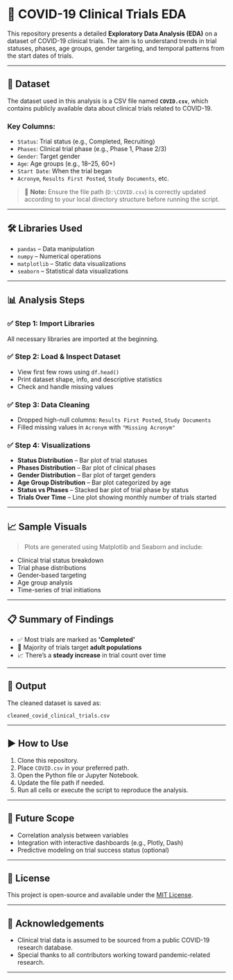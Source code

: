 

# 🧪 COVID-19 Clinical Trials EDA

This repository presents a detailed **Exploratory Data Analysis (EDA)** on a dataset of COVID-19 clinical trials. The aim is to understand trends in trial statuses, phases, age groups, gender targeting, and temporal patterns from the start dates of trials.

---

## 📂 Dataset

The dataset used in this analysis is a CSV file named **`COVID.csv`**, which contains publicly available data about clinical trials related to COVID-19.

### Key Columns:

* `Status`: Trial status (e.g., Completed, Recruiting)
* `Phases`: Clinical trial phase (e.g., Phase 1, Phase 2/3)
* `Gender`: Target gender
* `Age`: Age groups (e.g., 18–25, 60+)
* `Start Date`: When the trial began
* `Acronym`, `Results First Posted`, `Study Documents`, etc.

> 📌 **Note:** Ensure the file path (`D:\COVID.csv`) is correctly updated according to your local directory structure before running the script.

---

## 🛠️ Libraries Used

* `pandas` – Data manipulation
* `numpy` – Numerical operations
* `matplotlib` – Static data visualizations
* `seaborn` – Statistical data visualizations

---

## 📊 Analysis Steps

### ✅ Step 1: Import Libraries

All necessary libraries are imported at the beginning.

### ✅ Step 2: Load & Inspect Dataset

* View first few rows using `df.head()`
* Print dataset shape, info, and descriptive statistics
* Check and handle missing values

### ✅ Step 3: Data Cleaning

* Dropped high-null columns: `Results First Posted`, `Study Documents`
* Filled missing values in `Acronym` with `"Missing Acronym"`

### ✅ Step 4: Visualizations

* **Status Distribution** – Bar plot of trial statuses
* **Phases Distribution** – Bar plot of clinical phases
* **Gender Distribution** – Bar plot of target genders
* **Age Group Distribution** – Bar plot categorized by age
* **Status vs Phases** – Stacked bar plot of trial phase by status
* **Trials Over Time** – Line plot showing monthly number of trials started

---

## 📈 Sample Visuals

> Plots are generated using Matplotlib and Seaborn and include:

* Clinical trial status breakdown
* Trial phase distributions
* Gender-based targeting
* Age group analysis
* Time-series of trial initiations

---

## 📋 Summary of Findings

* ✅ Most trials are marked as **'Completed'**
* 👥 Majority of trials target **adult populations**
* 📈 There’s a **steady increase** in trial count over time

---

## 💾 Output

The cleaned dataset is saved as:

```
cleaned_covid_clinical_trials.csv
```

---

## ▶️ How to Use

1. Clone this repository.
2. Place `COVID.csv` in your preferred path.
3. Open the Python file or Jupyter Notebook.
4. Update the file path if needed.
5. Run all cells or execute the script to reproduce the analysis.

---

## 🔮 Future Scope

* Correlation analysis between variables
* Integration with interactive dashboards (e.g., Plotly, Dash)
* Predictive modeling on trial success status (optional)

---

## 📜 License

This project is open-source and available under the [MIT License](LICENSE).

---

## 🙏 Acknowledgements

* Clinical trial data is assumed to be sourced from a public COVID-19 research database.
* Special thanks to all contributors working toward pandemic-related research.

---
